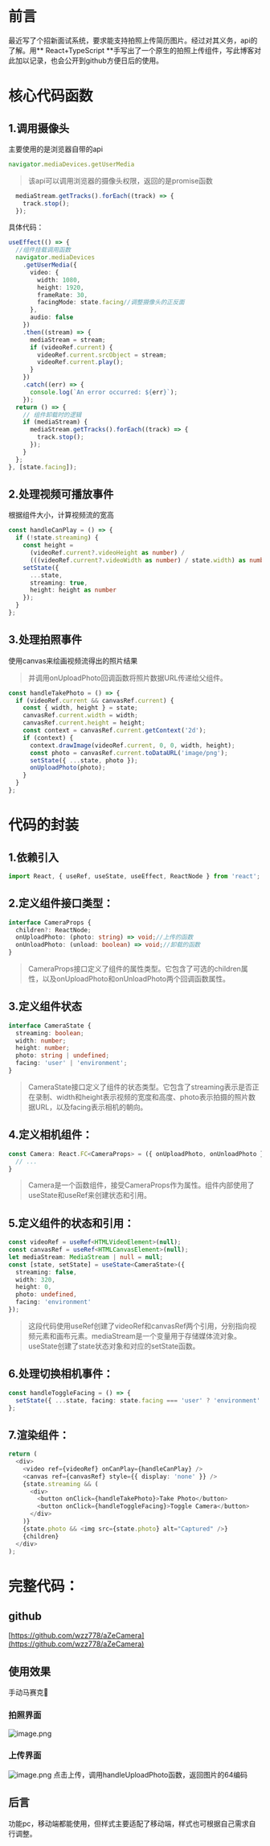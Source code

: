 # 前言
最近写了个招新面试系统，要求能支持拍照上传简历图片。经过对其义务，api的了解。用** React+TypeScript **手写出了一个原生的拍照上传组件，写此博客对此加以记录，也会公开到github方便日后的使用。
# 核心代码函数
## 1.调用摄像头
主要使用的是浏览器自带的api
```typescript
navigator.mediaDevices.getUserMedia
```
> 该api可以调用浏览器的摄像头权限，返回的是promise函数

```typescript
  mediaStream.getTracks().forEach((track) => {
    track.stop();
  });
```
具体代码：
```typescript
useEffect(() => {
  //组件挂载调用函数
  navigator.mediaDevices
    .getUserMedia({
      video: {
        width: 1080,
        height: 1920,
        frameRate: 30,
        facingMode: state.facing//调整摄像头的正反面
      },
      audio: false
    })
    .then((stream) => {
      mediaStream = stream;
      if (videoRef.current) {
        videoRef.current.srcObject = stream;
        videoRef.current.play();
      }
    })
    .catch((err) => {
      console.log(`An error occurred: ${err}`);
    });
  return () => {
    // 组件卸载时的逻辑
    if (mediaStream) {
      mediaStream.getTracks().forEach((track) => {
        track.stop();
      });
    }
  };
}, [state.facing]);
```
## 2.处理视频可播放事件
根据组件大小，计算视频流的宽高
```typescript
const handleCanPlay = () => {
  if (!state.streaming) {
    const height =
      (videoRef.current?.videoHeight as number) /
      (((videoRef.current?.videoWidth as number) / state.width) as number);
    setState({
      ...state,
      streaming: true,
      height: height as number
    });
  }
};
```
## 3.处理拍照事件
使用canvas来绘画视频流得出的照片结果
> 并调用onUploadPhoto回调函数将照片数据URL传递给父组件。

```typescript
const handleTakePhoto = () => {
  if (videoRef.current && canvasRef.current) {
    const { width, height } = state;
    canvasRef.current.width = width;
    canvasRef.current.height = height;
    const context = canvasRef.current.getContext('2d');
    if (context) {
      context.drawImage(videoRef.current, 0, 0, width, height);
      const photo = canvasRef.current.toDataURL('image/png');
      setState({ ...state, photo });
      onUploadPhoto(photo);
    }
  }
};
```
# 代码的封装
## 1.依赖引入
```typescript
import React, { useRef, useState, useEffect, ReactNode } from 'react';
```
## 2.定义组件接口类型：
```typescript
interface CameraProps {
  children?: ReactNode;
  onUploadPhoto: (photo: string) => void;//上传的函数
  onUnloadPhoto: (unload: boolean) => void;//卸载的函数
}
```
> CameraProps接口定义了组件的属性类型。它包含了可选的children属性，以及onUploadPhoto和onUnloadPhoto两个回调函数属性。

## 3.定义组件状态
```typescript
interface CameraState {
  streaming: boolean;
  width: number;
  height: number;
  photo: string | undefined;
  facing: 'user' | 'environment';
}
```
> CameraState接口定义了组件的状态类型。它包含了streaming表示是否正在录制、width和height表示视频的宽度和高度、photo表示拍摄的照片数据URL，以及facing表示相机的朝向。

## 4.定义相机组件：
```typescript
const Camera: React.FC<CameraProps> = ({ onUploadPhoto, onUnloadPhoto }) => {
  // ...
}
```
> Camera是一个函数组件，接受CameraProps作为属性。组件内部使用了useState和useRef来创建状态和引用。

## 5.定义组件的状态和引用：
```typescript
const videoRef = useRef<HTMLVideoElement>(null);
const canvasRef = useRef<HTMLCanvasElement>(null);
let mediaStream: MediaStream | null = null;
const [state, setState] = useState<CameraState>({
  streaming: false,
  width: 320,
  height: 0,
  photo: undefined,
  facing: 'environment'
});
```
> 这段代码使用useRef创建了videoRef和canvasRef两个引用，分别指向视频元素和画布元素。mediaStream是一个变量用于存储媒体流对象。useState创建了state状态对象和对应的setState函数。

## 6.处理切换相机事件：
```typescript
const handleToggleFacing = () => {
  setState({ ...state, facing: state.facing === 'user' ? 'environment' : 'user' });
};
```
## 7.渲染组件：
```typescript
return (
  <div>
    <video ref={videoRef} onCanPlay={handleCanPlay} />
    <canvas ref={canvasRef} style={{ display: 'none' }} />
    {state.streaming && (
      <div>
        <button onClick={handleTakePhoto}>Take Photo</button>
        <button onClick={handleToggleFacing}>Toggle Camera</button>
      </div>
    )}
    {state.photo && <img src={state.photo} alt="Captured" />}
    {children}
  </div>
);
```
# 完整代码：
## github
[https://github.com/wzz778/aZeCamera](https://github.com/wzz778/aZeCamera)
## 使用效果
手动马赛克🤣
### 拍照界面
![image.png](https://cdn.nlark.com/yuque/0/2023/png/26685644/1691053981755-729789b6-4230-4874-8fd8-8b8362b22008.png#averageHue=%23b0b0a6&clientId=u7c1774ef-c32d-4&from=paste&height=343&id=u262793db&originHeight=755&originWidth=465&originalType=binary&ratio=1.5&rotation=0&showTitle=false&size=311101&status=done&style=none&taskId=u7f54c9f3-6a7c-4d9f-af3f-43086680f3d&title=&width=211)
### 上传界面
![image.png](https://cdn.nlark.com/yuque/0/2023/png/26685644/1691053934026-4740154b-3a72-4bcc-ac59-cfe407aca8ed.png#averageHue=%23938b7d&clientId=u7c1774ef-c32d-4&from=paste&height=339&id=ue36aac12&originHeight=727&originWidth=463&originalType=binary&ratio=1.5&rotation=0&showTitle=false&size=327695&status=done&style=none&taskId=u548bbf19-b5c3-4f01-a4cf-bb5c2b94d5c&title=&width=215.66668701171875)
点击上传，调用handleUploadPhoto函数，返回图片的64编码
## 后言
功能pc，移动端都能使用，但样式主要适配了移动端，样式也可根据自己需求自行调整。
